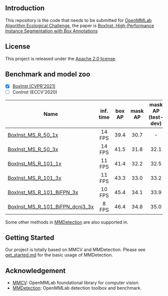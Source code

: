 


## Introduction
This repository is the code that needs to be submitted for [OpenMMLab Algorithm Ecological Challenge](https://openmmlab.com/competitions/algorithm-2021), the paper is [BoxInst: High-Performance Instance Segmentation with Box Annotations](https://openaccess.thecvf.com/content/CVPR2021/html/Tian_BoxInst_High-Performance_Instance_Segmentation_With_Box_Annotations_CVPR_2021_paper.html)




## License

This project is released under the [Apache 2.0 license](LICENSE).



## Benchmark and model zoo

- [x] [BoxInst (CVPR'2021)](configs/boxinst)
- [ ] ConInst (ECCV'2020)

Name | inf. time | box AP | mask AP | mask AP (test-dev)| download
--- |:---:|:---:|:---:|:---:|:---:
[BoxInst_MS_R_50_1x](MS_R_50_1x.yaml) | 14 FPS | 39.4 | 30.7 | - | [model](https://cloudstor.aarnet.edu.au/plus/s/odj8VwqgRT8TMsR/download)
[BoxInst_MS_R_50_3x](MS_R_50_3x.yaml) | 14 FPS | 41.5 | 31.8 | 32.1 | [model](https://cloudstor.aarnet.edu.au/plus/s/Aabn3BEuq4HKiNK/download)
[BoxInst_MS_R_101_1x](MS_R_101_1x.yaml) | 11 FPS | 41.4 | 32.2 | 32.5 | [model](https://cloudstor.aarnet.edu.au/plus/s/FiPXJJ1GdJtdO0w/download)
[BoxInst_MS_R_101_3x](MS_R_101_3x.yaml) | 11 FPS | 43.3 | 33.0 | 33.2 | [model](https://cloudstor.aarnet.edu.au/plus/s/8CcXfqKpPFc4bJ4/download)
[BoxInst_MS_R_101_BiFPN_3x](MS_R_101_BiFPN_3x.yaml) | 10 FPS | 45.4 | 34.1 | 33.9 | [model](https://cloudstor.aarnet.edu.au/plus/s/qGGrOlYgTqIur7B/download)
[BoxInst_MS_R_101_BiFPN_dcni3_3x](MS_R_101_BiFPN_dcni3_3x.yaml) | 8 FPS | 46.4 | 34.8 | 35.0 | [model](https://cloudstor.aarnet.edu.au/plus/s/e8hivzBFhadkEfc/download)


Some other methods in [MMDetection](https://github.com/open-mmlab/mmdetection) are also supported in.


## Getting Started

Our project is totally based on MMCV and MMDetection. Please see [get_started.md](docs/get_started.md) for the basic usage of MMDetection.






## Acknowledgement

- [MMCV](https://github.com/open-mmlab/mmcv): OpenMMLab foundational library for computer vision.
- [MMDetection](https://github.com/open-mmlab/mmdetection): OpenMMLab detection toolbox and benchmark.
